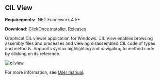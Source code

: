 ## CIL View

**Requirements:** .NET Framework 4.5+

**Download:** [ClickOnce installer](https://msdn-whiteknight.github.io/CilTools/update/), [Releases](https://github.com/MSDN-WhiteKnight/CilTools/releases)

Graphical CIL viewer application for Windows. CIL View enables browsing assembly files and processes and viewing disassembled CIL code of types and methods. Supports syntax highlighting and navigating to method code by clicking on its reference.

![cilview](https://raw.githubusercontent.com/MSDN-WhiteKnight/CilTools/master/docfx_project/images/cilview.png)

For more information, see [User manual](https://msdn-whiteknight.github.io/CilTools/articles/cilview-manual.html).
